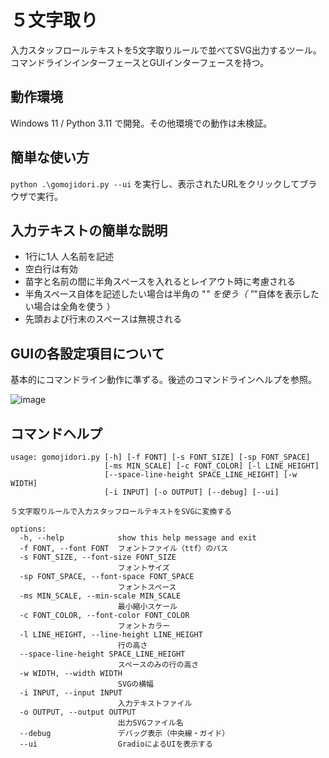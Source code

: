 # ５文字取り

入力スタッフロールテキストを5文字取りルールで並べてSVG出力するツール。
コマンドラインインターフェースとGUIインターフェースを持つ。

## 動作環境

Windows 11 / Python 3.11 で開発。その他環境での動作は未検証。

## 簡単な使い方

`python .\gomojidori.py --ui`
を実行し、表示されたURLをクリックしてブラウザで実行。

## 入力テキストの簡単な説明

* 1行に1人 人名前を記述
* 空白行は有効
* 苗字と名前の間に半角スペースを入れるとレイアウト時に考慮される
* 半角スペース自体を記述したい場合は半角の "_" を使う（ "_"自体を表示したい場合は全角を使う ）
* 先頭および行末のスペースは無視される

## GUIの各設定項目について

基本的にコマンドライン動作に準ずる。後述のコマンドラインヘルプを参照。

![image](https://github.com/user-attachments/assets/6d846675-dadf-48f7-a364-473eae305b40)

## コマンドヘルプ

```
usage: gomojidori.py [-h] [-f FONT] [-s FONT_SIZE] [-sp FONT_SPACE]
                     [-ms MIN_SCALE] [-c FONT_COLOR] [-l LINE_HEIGHT]
                     [--space-line-height SPACE_LINE_HEIGHT] [-w WIDTH]
                     [-i INPUT] [-o OUTPUT] [--debug] [--ui]

５文字取りルールで入力スタッフロールテキストをSVGに変換する

options:
  -h, --help            show this help message and exit
  -f FONT, --font FONT  フォントファイル（ttf）のパス
  -s FONT_SIZE, --font-size FONT_SIZE
                        フォントサイズ
  -sp FONT_SPACE, --font-space FONT_SPACE
                        フォントスペース
  -ms MIN_SCALE, --min-scale MIN_SCALE
                        最小縮小スケール
  -c FONT_COLOR, --font-color FONT_COLOR
                        フォントカラー
  -l LINE_HEIGHT, --line-height LINE_HEIGHT
                        行の高さ
  --space-line-height SPACE_LINE_HEIGHT
                        スペースのみの行の高さ
  -w WIDTH, --width WIDTH
                        SVGの横幅
  -i INPUT, --input INPUT
                        入力テキストファイル
  -o OUTPUT, --output OUTPUT
                        出力SVGファイル名
  --debug               デバッグ表示（中央線・ガイド）
  --ui                  GradioによるUIを表示する
```


